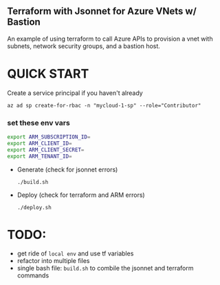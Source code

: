 Terraform with Jsonnet for Azure VNets w/ Bastion
---------

An example of using terraform to call Azure APIs to provision a vnet with
subnets, network security groups,  and a bastion host.

# QUICK START

Create a service principal if you haven't already

```console
az ad sp create-for-rbac -n "mycloud-1-sp" --role="Contributor"
```

### set these env vars

```bash
export ARM_SUBSCRIPTION_ID=
export ARM_CLIENT_ID=
export ARM_CLIENT_SECRET=
export ARM_TENANT_ID=
```

* Generate (check for jsonnet errors)

    ```console
    ./build.sh
    ```

* Deploy (check for terraform and ARM errors)

    ```console
    ./deploy.sh
    ```

# TODO:

* get ride of `local env` and use tf variables
* refactor into multiple files
* single bash file: `build.sh` to combile the jsonnet and terraform commands

